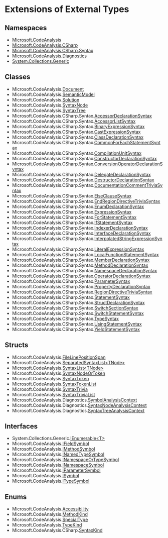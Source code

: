 # Extensions of External Types

## Namespaces

* [Microsoft.CodeAnalysis](https://docs.microsoft.com/en-us/dotnet/api/microsoft.codeanalysis)
* [Microsoft.CodeAnalysis.CSharp](https://docs.microsoft.com/en-us/dotnet/api/microsoft.codeanalysis.csharp)
* [Microsoft.CodeAnalysis.CSharp.Syntax](https://docs.microsoft.com/en-us/dotnet/api/microsoft.codeanalysis.csharp.syntax)
* [Microsoft.CodeAnalysis.Diagnostics](https://docs.microsoft.com/en-us/dotnet/api/microsoft.codeanalysis.diagnostics)
* [System.Collections.Generic](https://docs.microsoft.com/en-us/dotnet/api/system.collections.generic)

## Classes

* Microsoft\.CodeAnalysis\.[Document](Microsoft/CodeAnalysis/Document/README.md)
* Microsoft\.CodeAnalysis\.[SemanticModel](Microsoft/CodeAnalysis/SemanticModel/README.md)
* Microsoft\.CodeAnalysis\.[Solution](Microsoft/CodeAnalysis/Solution/README.md)
* Microsoft\.CodeAnalysis\.[SyntaxNode](Microsoft/CodeAnalysis/SyntaxNode/README.md)
* Microsoft\.CodeAnalysis\.[SyntaxTree](Microsoft/CodeAnalysis/SyntaxTree/README.md)
* Microsoft\.CodeAnalysis\.CSharp\.Syntax\.[AccessorDeclarationSyntax](Microsoft/CodeAnalysis/CSharp/Syntax/AccessorDeclarationSyntax/README.md)
* Microsoft\.CodeAnalysis\.CSharp\.Syntax\.[AccessorListSyntax](Microsoft/CodeAnalysis/CSharp/Syntax/AccessorListSyntax/README.md)
* Microsoft\.CodeAnalysis\.CSharp\.Syntax\.[BinaryExpressionSyntax](Microsoft/CodeAnalysis/CSharp/Syntax/BinaryExpressionSyntax/README.md)
* Microsoft\.CodeAnalysis\.CSharp\.Syntax\.[CastExpressionSyntax](Microsoft/CodeAnalysis/CSharp/Syntax/CastExpressionSyntax/README.md)
* Microsoft\.CodeAnalysis\.CSharp\.Syntax\.[ClassDeclarationSyntax](Microsoft/CodeAnalysis/CSharp/Syntax/ClassDeclarationSyntax/README.md)
* Microsoft\.CodeAnalysis\.CSharp\.Syntax\.[CommonForEachStatementSyntax](Microsoft/CodeAnalysis/CSharp/Syntax/CommonForEachStatementSyntax/README.md)
* Microsoft\.CodeAnalysis\.CSharp\.Syntax\.[CompilationUnitSyntax](Microsoft/CodeAnalysis/CSharp/Syntax/CompilationUnitSyntax/README.md)
* Microsoft\.CodeAnalysis\.CSharp\.Syntax\.[ConstructorDeclarationSyntax](Microsoft/CodeAnalysis/CSharp/Syntax/ConstructorDeclarationSyntax/README.md)
* Microsoft\.CodeAnalysis\.CSharp\.Syntax\.[ConversionOperatorDeclarationSyntax](Microsoft/CodeAnalysis/CSharp/Syntax/ConversionOperatorDeclarationSyntax/README.md)
* Microsoft\.CodeAnalysis\.CSharp\.Syntax\.[DelegateDeclarationSyntax](Microsoft/CodeAnalysis/CSharp/Syntax/DelegateDeclarationSyntax/README.md)
* Microsoft\.CodeAnalysis\.CSharp\.Syntax\.[DestructorDeclarationSyntax](Microsoft/CodeAnalysis/CSharp/Syntax/DestructorDeclarationSyntax/README.md)
* Microsoft\.CodeAnalysis\.CSharp\.Syntax\.[DocumentationCommentTriviaSyntax](Microsoft/CodeAnalysis/CSharp/Syntax/DocumentationCommentTriviaSyntax/README.md)
* Microsoft\.CodeAnalysis\.CSharp\.Syntax\.[ElseClauseSyntax](Microsoft/CodeAnalysis/CSharp/Syntax/ElseClauseSyntax/README.md)
* Microsoft\.CodeAnalysis\.CSharp\.Syntax\.[EndRegionDirectiveTriviaSyntax](Microsoft/CodeAnalysis/CSharp/Syntax/EndRegionDirectiveTriviaSyntax/README.md)
* Microsoft\.CodeAnalysis\.CSharp\.Syntax\.[EnumDeclarationSyntax](Microsoft/CodeAnalysis/CSharp/Syntax/EnumDeclarationSyntax/README.md)
* Microsoft\.CodeAnalysis\.CSharp\.Syntax\.[ExpressionSyntax](Microsoft/CodeAnalysis/CSharp/Syntax/ExpressionSyntax/README.md)
* Microsoft\.CodeAnalysis\.CSharp\.Syntax\.[ForStatementSyntax](Microsoft/CodeAnalysis/CSharp/Syntax/ForStatementSyntax/README.md)
* Microsoft\.CodeAnalysis\.CSharp\.Syntax\.[IfStatementSyntax](Microsoft/CodeAnalysis/CSharp/Syntax/IfStatementSyntax/README.md)
* Microsoft\.CodeAnalysis\.CSharp\.Syntax\.[IndexerDeclarationSyntax](Microsoft/CodeAnalysis/CSharp/Syntax/IndexerDeclarationSyntax/README.md)
* Microsoft\.CodeAnalysis\.CSharp\.Syntax\.[InterfaceDeclarationSyntax](Microsoft/CodeAnalysis/CSharp/Syntax/InterfaceDeclarationSyntax/README.md)
* Microsoft\.CodeAnalysis\.CSharp\.Syntax\.[InterpolatedStringExpressionSyntax](Microsoft/CodeAnalysis/CSharp/Syntax/InterpolatedStringExpressionSyntax/README.md)
* Microsoft\.CodeAnalysis\.CSharp\.Syntax\.[LiteralExpressionSyntax](Microsoft/CodeAnalysis/CSharp/Syntax/LiteralExpressionSyntax/README.md)
* Microsoft\.CodeAnalysis\.CSharp\.Syntax\.[LocalFunctionStatementSyntax](Microsoft/CodeAnalysis/CSharp/Syntax/LocalFunctionStatementSyntax/README.md)
* Microsoft\.CodeAnalysis\.CSharp\.Syntax\.[MemberDeclarationSyntax](Microsoft/CodeAnalysis/CSharp/Syntax/MemberDeclarationSyntax/README.md)
* Microsoft\.CodeAnalysis\.CSharp\.Syntax\.[MethodDeclarationSyntax](Microsoft/CodeAnalysis/CSharp/Syntax/MethodDeclarationSyntax/README.md)
* Microsoft\.CodeAnalysis\.CSharp\.Syntax\.[NamespaceDeclarationSyntax](Microsoft/CodeAnalysis/CSharp/Syntax/NamespaceDeclarationSyntax/README.md)
* Microsoft\.CodeAnalysis\.CSharp\.Syntax\.[OperatorDeclarationSyntax](Microsoft/CodeAnalysis/CSharp/Syntax/OperatorDeclarationSyntax/README.md)
* Microsoft\.CodeAnalysis\.CSharp\.Syntax\.[ParameterSyntax](Microsoft/CodeAnalysis/CSharp/Syntax/ParameterSyntax/README.md)
* Microsoft\.CodeAnalysis\.CSharp\.Syntax\.[PropertyDeclarationSyntax](Microsoft/CodeAnalysis/CSharp/Syntax/PropertyDeclarationSyntax/README.md)
* Microsoft\.CodeAnalysis\.CSharp\.Syntax\.[RegionDirectiveTriviaSyntax](Microsoft/CodeAnalysis/CSharp/Syntax/RegionDirectiveTriviaSyntax/README.md)
* Microsoft\.CodeAnalysis\.CSharp\.Syntax\.[StatementSyntax](Microsoft/CodeAnalysis/CSharp/Syntax/StatementSyntax/README.md)
* Microsoft\.CodeAnalysis\.CSharp\.Syntax\.[StructDeclarationSyntax](Microsoft/CodeAnalysis/CSharp/Syntax/StructDeclarationSyntax/README.md)
* Microsoft\.CodeAnalysis\.CSharp\.Syntax\.[SwitchSectionSyntax](Microsoft/CodeAnalysis/CSharp/Syntax/SwitchSectionSyntax/README.md)
* Microsoft\.CodeAnalysis\.CSharp\.Syntax\.[SwitchStatementSyntax](Microsoft/CodeAnalysis/CSharp/Syntax/SwitchStatementSyntax/README.md)
* Microsoft\.CodeAnalysis\.CSharp\.Syntax\.[TypeSyntax](Microsoft/CodeAnalysis/CSharp/Syntax/TypeSyntax/README.md)
* Microsoft\.CodeAnalysis\.CSharp\.Syntax\.[UsingStatementSyntax](Microsoft/CodeAnalysis/CSharp/Syntax/UsingStatementSyntax/README.md)
* Microsoft\.CodeAnalysis\.CSharp\.Syntax\.[YieldStatementSyntax](Microsoft/CodeAnalysis/CSharp/Syntax/YieldStatementSyntax/README.md)

## Structs

* Microsoft\.CodeAnalysis\.[FileLinePositionSpan](Microsoft/CodeAnalysis/FileLinePositionSpan/README.md)
* Microsoft\.CodeAnalysis\.[SeparatedSyntaxList\<TNode>](Microsoft/CodeAnalysis/SeparatedSyntaxList-1/README.md)
* Microsoft\.CodeAnalysis\.[SyntaxList\<TNode>](Microsoft/CodeAnalysis/SyntaxList-1/README.md)
* Microsoft\.CodeAnalysis\.[SyntaxNodeOrToken](Microsoft/CodeAnalysis/SyntaxNodeOrToken/README.md)
* Microsoft\.CodeAnalysis\.[SyntaxToken](Microsoft/CodeAnalysis/SyntaxToken/README.md)
* Microsoft\.CodeAnalysis\.[SyntaxTokenList](Microsoft/CodeAnalysis/SyntaxTokenList/README.md)
* Microsoft\.CodeAnalysis\.[SyntaxTrivia](Microsoft/CodeAnalysis/SyntaxTrivia/README.md)
* Microsoft\.CodeAnalysis\.[SyntaxTriviaList](Microsoft/CodeAnalysis/SyntaxTriviaList/README.md)
* Microsoft\.CodeAnalysis\.Diagnostics\.[SymbolAnalysisContext](Microsoft/CodeAnalysis/Diagnostics/SymbolAnalysisContext/README.md)
* Microsoft\.CodeAnalysis\.Diagnostics\.[SyntaxNodeAnalysisContext](Microsoft/CodeAnalysis/Diagnostics/SyntaxNodeAnalysisContext/README.md)
* Microsoft\.CodeAnalysis\.Diagnostics\.[SyntaxTreeAnalysisContext](Microsoft/CodeAnalysis/Diagnostics/SyntaxTreeAnalysisContext/README.md)

## Interfaces

* System\.Collections\.Generic\.[IEnumerable\<T>](System/Collections/Generic/IEnumerable-1/README.md)
* Microsoft\.CodeAnalysis\.[IFieldSymbol](Microsoft/CodeAnalysis/IFieldSymbol/README.md)
* Microsoft\.CodeAnalysis\.[IMethodSymbol](Microsoft/CodeAnalysis/IMethodSymbol/README.md)
* Microsoft\.CodeAnalysis\.[INamedTypeSymbol](Microsoft/CodeAnalysis/INamedTypeSymbol/README.md)
* Microsoft\.CodeAnalysis\.[INamespaceOrTypeSymbol](Microsoft/CodeAnalysis/INamespaceOrTypeSymbol/README.md)
* Microsoft\.CodeAnalysis\.[INamespaceSymbol](Microsoft/CodeAnalysis/INamespaceSymbol/README.md)
* Microsoft\.CodeAnalysis\.[IParameterSymbol](Microsoft/CodeAnalysis/IParameterSymbol/README.md)
* Microsoft\.CodeAnalysis\.[ISymbol](Microsoft/CodeAnalysis/ISymbol/README.md)
* Microsoft\.CodeAnalysis\.[ITypeSymbol](Microsoft/CodeAnalysis/ITypeSymbol/README.md)

## Enums

* Microsoft\.CodeAnalysis\.[Accessibility](Microsoft/CodeAnalysis/Accessibility/README.md)
* Microsoft\.CodeAnalysis\.[MethodKind](Microsoft/CodeAnalysis/MethodKind/README.md)
* Microsoft\.CodeAnalysis\.[SpecialType](Microsoft/CodeAnalysis/SpecialType/README.md)
* Microsoft\.CodeAnalysis\.[TypeKind](Microsoft/CodeAnalysis/TypeKind/README.md)
* Microsoft\.CodeAnalysis\.CSharp\.[SyntaxKind](Microsoft/CodeAnalysis/CSharp/SyntaxKind/README.md)
